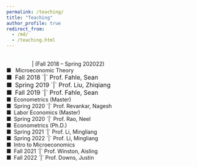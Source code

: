 ```yaml
---
permalink: /teaching/
title: "Teaching"
author_profile: true
redirect_from: 
  - /md/
  - /teaching.html
---
```


<style>
.custom-bullet {
    list-style-type: none;
    padding-left: 0;
}

.custom-bullet li::before {
    content: "\25A0"; /* Unicode character for a small square */
    margin-right: 0.5em;
}
</style>

<ul class="custom-bullet">
<span style="font-size: 14px;"> <span style="color:#fafcff">Graduate Teaching Assistant, Department of Economics, SUNY University at Buffalo</span> | (Fall 2018 – Spring 202022)</span>
<li> Microeconomic Theory</li>
<font size="3">
  <li>Fall   2018 `|` Prof. Fahle, Sean</li>
  <li>Spring 2019 `|` Prof. Liu, Zhiqiang</li>
  <li>Fall   2019 `|` Prof. Fahle, Sean</li>
</font>
<li>Econometrics (Master)</li>
  <li>Spring 2020 `|` Prof. Revankar, Nagesh</li>
<li>Labor Economics (Master)</li>
  <li>Spring 2020 `|` Prof. Rao, Neel</li>
<li>Econometrics (Ph.D.)</li>
  <li>Spring 2021 `|` Prof. Li, Mingliang</li>
  <li>Spring 2022 `|` Prof. Li, Mingliang</li>
<li>Intro to Microeconomics</li>
  <li>Fall   2021 `|` Prof. Winston, Aisling</li>
  <li>Fall   2022 `|` Prof. Downs, Justin</li>
</ul>
